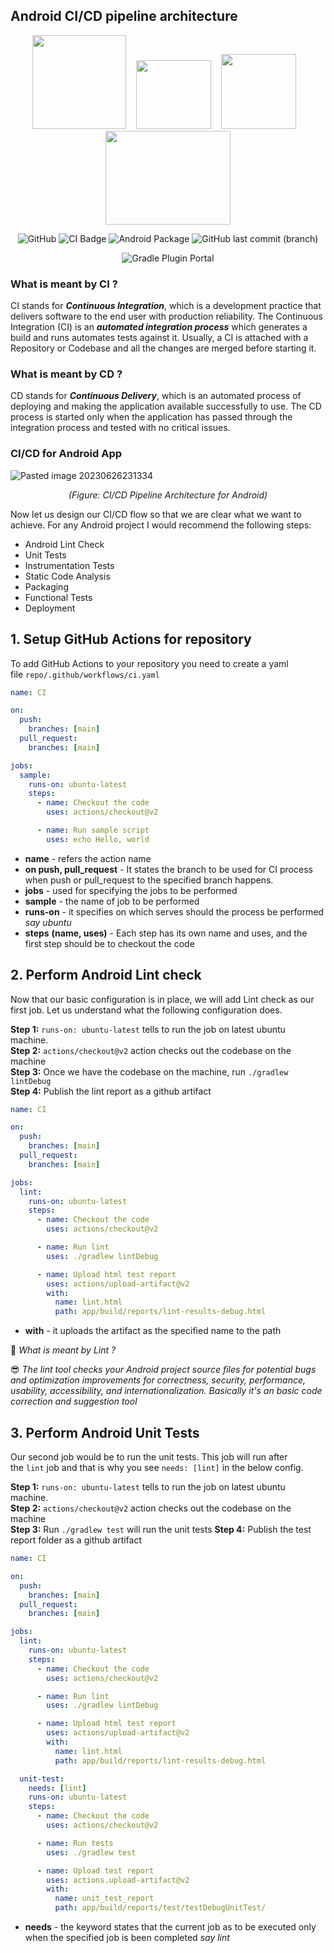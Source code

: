 ## Android CI/CD pipeline architecture

<p align="center">
  <img src="https://github.com/TharunBalaji2004/android-ci-cd/assets/95350584/d8ce9e0a-7e4c-4698-a555-ac8e512c81fb" height="150px" width="150px" />
  &nbsp;&nbsp;
  <img src="https://github.com/TharunBalaji2004/android-ci-cd/assets/95350584/b0483d4b-fb48-4c73-825a-cd92abada39e" height="110px" width="120px" />
  &nbsp;&nbsp;
  <img src="https://github.com/TharunBalaji2004/android-ci-cd/assets/95350584/aa67c11e-6563-4189-85d8-3ca50d7dcb50" height="120px" width="120px" />
  &nbsp;&nbsp;
  <img src="https://github.com/TharunBalaji2004/android-ci-cd/assets/95350584/b88fdf60-1ca1-4c8d-a5be-9107367ff072" height="150px" width="200px" />
</p>


<p align="center">
<img alt="GitHub" src="https://img.shields.io/github/license/TharunBalaji2004/android-ci-cd">
<img alt="CI Badge" src="https://img.shields.io/badge/CI%20(main)-passing-brightgreen?logo=github"> 
<img alt="Android Package" src="https://img.shields.io/badge/apk%20package-v1.0-brightgreen?logo=android">
<img alt="GitHub last commit (branch)" src="https://img.shields.io/github/last-commit/TharunBalaji2004/android-ci-cd/main?color=%238A2BE2">
</p>
<p align="center">
<img alt="Gradle Plugin Portal" src="https://img.shields.io/gradle-plugin-portal/v/org.sonarqube?label=sonarqube%20-%20org.gradle">
</p>

### What is meant by CI ?

CI stands for **_Continuous Integration_**, which is a development practice that delivers software to the end user with production reliability. The Continuous Integration (CI) is an **_automated integration process_** which generates a build and runs automates tests against it. Usually, a CI is attached with a Repository or Codebase and all the changes are merged before starting it.

### What is meant by CD ?

CD stands for **_Continuous Delivery_**, which is an automated process of deploying and making the application available successfully to use. The CD process is started only when the application has passed through the integration process and tested with no critical issues.

### CI/CD for Android App

![Pasted image 20230626231334](https://github.com/TharunBalaji2004/android-ci-cd/assets/95350584/b5456db2-a977-49c6-a616-a4714ce6410d)
<p align="center"><i>(Figure: CI/CD Pipeline Architecture for Android)</i></p>
Now let us design our CI/CD flow so that we are clear what we want to achieve. For any Android project I would recommend the following steps:

- Android Lint Check
- Unit Tests
- Instrumentation Tests
- Static Code Analysis
- Packaging
- Functional Tests
- Deployment

## 1. Setup GitHub Actions for repository

To add GitHub Actions to your repository you need to create a yaml file `repo/.github/workflows/ci.yaml`

```yaml
name: CI

on:
  push:
    branches: [main]
  pull_request:
    branches: [main]

jobs:
  sample:
    runs-on: ubuntu-latest
    steps:
      - name: Checkout the code
        uses: actions/checkout@v2

      - name: Run sample script
        uses: echo Hello, world
```

- **name** - refers the action name
- **on push, pull_request** - It states the branch to be used for CI process when push or pull_request to the specified branch happens.
- **jobs** - used for specifying the jobs to be performed
- **sample** - the name of job to be performed
- **runs-on** - it specifies on which serves should the process be performed *say ubuntu*
- **steps** **(name, uses)** - Each step has its own name and uses, and the first step should be to checkout the code

## 2. Perform Android Lint check

Now that our basic configuration is in place, we will add Lint check as our first job. Let us understand what the following configuration does.

**Step 1:** `runs-on: ubuntu-latest` tells to run the job on latest ubuntu machine.  
**Step 2:** `actions/checkout@v2` action checks out the codebase on the machine  
**Step 3:** Once we have the codebase on the machine, run `./gradlew lintDebug`  
**Step 4:** Publish the lint report as a github artifact

```yaml
name: CI

on:
  push:
    branches: [main]
  pull_request:
    branches: [main]

jobs:
  lint:
    runs-on: ubuntu-latest
    steps:
      - name: Checkout the code
        uses: actions/checkout@v2

      - name: Run lint
        uses: ./gradlew lintDebug

      - name: Upload html test report
        uses: actions/upload-artifact@v2
        with:
          name: lint.html
          path: app/build/reports/lint-results-debug.html
```

- **with** - it uploads the artifact as the specified name to the path

🤔 _What is meant by Lint ?_

😎 _The lint tool checks your Android project source files for potential bugs and optimization improvements for correctness, security, performance, usability, accessibility, and internationalization. Basically it's an basic code correction and suggestion tool_

## 3. Perform Android Unit Tests

Our second job would be to run the unit tests. This job will run after the `lint` job and that is why you see `needs: [lint]` in the below config.

**Step 1:** `runs-on: ubuntu-latest` tells to run the job on latest ubuntu machine.  
**Step 2:** `actions/checkout@v2` action checks out the codebase on the machine  
**Step 3:** Run `./gradlew test` will run the unit tests
**Step 4:** Publish the test report folder as a github artifact

```yaml
name: CI

on:
  push:
    branches: [main]
  pull_request:
    branches: [main]

jobs:
  lint:
    runs-on: ubuntu-latest
    steps:
      - name: Checkout the code
        uses: actions/checkout@v2

      - name: Run lint
        uses: ./gradlew lintDebug

      - name: Upload html test report
        uses: actions/upload-artifact@v2
        with:
          name: lint.html
          path: app/build/reports/lint-results-debug.html

  unit-test:
    needs: [lint]
    runs-on: ubuntu-latest
    steps:
      - name: Checkout the code
        uses: actions/checkout@v2

      - name: Run tests
        uses: ./gradlew test

      - name: Upload test report
        uses: actions.upload-artifact@v2
        with:
          name: unit_test_report
          path: app/build/reports/test/testDebugUnitTest/
```

- **needs** - the keyword states that the current job as to be executed only when the specified job is been completed _say lint_
